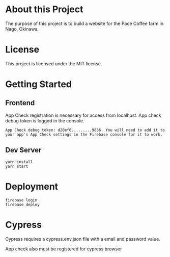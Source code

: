 # About this Project

The purpose of this project is to build a website for the Pace Coffee farm in Nago, Okinawa.

# License

This project is licensed under the MIT license.

# Getting Started

## Frontend

App Check registration is necessary for access from localhost. App check debug token is logged in the console.

```
App Check debug token: d20ef0.........9836. You will need to add it to your app's App Check settings in the Firebase console for it to work.

```

## Dev Server

```
yarn install
yarn start
```

# Deployment

```
firebase login
firebase deploy
```

# Cypress

Cypress requires a cypress.env.json file with a email and password value.

App check also must be registered for cypress browser
